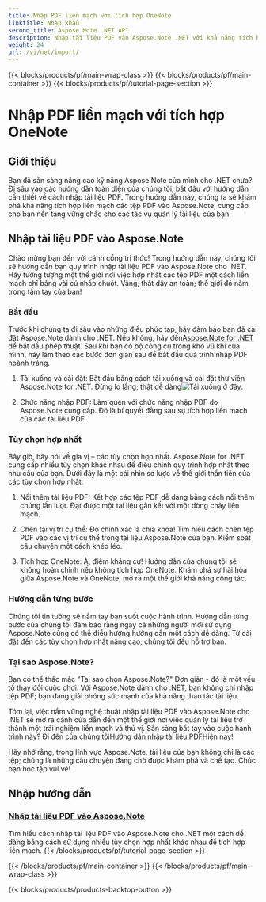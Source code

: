 ```yaml
---
title: Nhập PDF liền mạch với tích hợp OneNote
linktitle: Nhập khẩu
second_title: Aspose.Note .NET API
description: Nhập tài liệu PDF vào Aspose.Note .NET với khả năng tích hợp liền mạch bằng nhiều tùy chọn hợp nhất khác nhau. Tìm hiểu với hướng dẫn từng bước, bao gồm tích hợp OneNote.
weight: 24
url: /vi/net/import/
---
```


{{< blocks/products/pf/main-wrap-class >}}
{{< blocks/products/pf/main-container >}}
{{< blocks/products/pf/tutorial-page-section >}}

# Nhập PDF liền mạch với tích hợp OneNote


## Giới thiệu

Bạn đã sẵn sàng nâng cao kỹ năng Aspose.Note của mình cho .NET chưa? Đi sâu vào các hướng dẫn toàn diện của chúng tôi, bắt đầu với hướng dẫn cần thiết về cách nhập tài liệu PDF. Trong hướng dẫn này, chúng ta sẽ khám phá khả năng tích hợp liền mạch các tệp PDF vào Aspose.Note, cung cấp cho bạn nền tảng vững chắc cho các tác vụ quản lý tài liệu của bạn.

## Nhập tài liệu PDF vào Aspose.Note

Chào mừng bạn đến với cánh cổng tri thức! Trong hướng dẫn này, chúng tôi sẽ hướng dẫn bạn quy trình nhập tài liệu PDF vào Aspose.Note cho .NET. Hãy tưởng tượng một thế giới nơi việc hợp nhất các tệp PDF một cách liền mạch chỉ bằng vài cú nhấp chuột. Vâng, thắt dây an toàn; thế giới đó nằm trong tầm tay của bạn!

### Bắt đầu

 Trước khi chúng ta đi sâu vào những điều phức tạp, hãy đảm bảo bạn đã cài đặt Aspose.Note dành cho .NET. Nếu không, hãy đến[Aspose.Note for .NET](https://products.aspose.com/note/net) để bắt đầu phép thuật. Sau khi bạn có bộ công cụ trong kho vũ khí của mình, hãy làm theo các bước đơn giản sau để bắt đầu quá trình nhập PDF hoành tráng.

1. Tải xuống và cài đặt: Bắt đầu bằng cách tải xuống và cài đặt thư viện Aspose.Note for .NET. Đừng lo lắng; thật dễ dàng![Tải xuống ở đây](https://downloads.aspose.com/note/net).

2. Chức năng nhập PDF: Làm quen với chức năng nhập PDF do Aspose.Note cung cấp. Đó là bí quyết đằng sau sự tích hợp liền mạch của các tài liệu PDF.

### Tùy chọn hợp nhất

Bây giờ, hãy nói về gia vị – các tùy chọn hợp nhất. Aspose.Note for .NET cung cấp nhiều tùy chọn khác nhau để điều chỉnh quy trình hợp nhất theo nhu cầu của bạn. Dưới đây là một cái nhìn sơ lược về thế giới thần tiên của các tùy chọn hợp nhất:

1. Nối thêm tài liệu PDF: Kết hợp các tệp PDF dễ dàng bằng cách nối thêm chúng lần lượt. Đạt được một tài liệu gắn kết với một dòng chảy liền mạch.

2. Chèn tại vị trí cụ thể: Độ chính xác là chìa khóa! Tìm hiểu cách chèn tệp PDF vào các vị trí cụ thể trong tài liệu Aspose.Note của bạn. Kiểm soát câu chuyện một cách khéo léo.

3. Tích hợp OneNote: À, điểm kháng cự! Hướng dẫn của chúng tôi sẽ không hoàn chỉnh nếu không tích hợp OneNote. Khám phá sự hài hòa giữa Aspose.Note và OneNote, mở ra một thế giới khả năng cộng tác.

### Hướng dẫn từng bước

Chúng tôi tin tưởng sẽ nắm tay bạn suốt cuộc hành trình. Hướng dẫn từng bước của chúng tôi đảm bảo rằng ngay cả những người mới sử dụng Aspose.Note cũng có thể điều hướng hướng dẫn một cách dễ dàng. Từ cài đặt đến các tùy chọn hợp nhất nâng cao, chúng tôi đều hỗ trợ bạn.

### Tại sao Aspose.Note?

Bạn có thể thắc mắc "Tại sao chọn Aspose.Note?" Đơn giản - đó là một yếu tố thay đổi cuộc chơi. Với Aspose.Note dành cho .NET, bạn không chỉ nhập tệp PDF; bạn đang giải phóng sức mạnh của khả năng thao tác tài liệu.

 Tóm lại, việc nắm vững nghệ thuật nhập tài liệu PDF vào Aspose.Note cho .NET sẽ mở ra cánh cửa dẫn đến một thế giới nơi việc quản lý tài liệu trở thành một trải nghiệm liền mạch và thú vị. Sẵn sàng bắt tay vào cuộc hành trình này? Đi đến của chúng tôi[Hướng dẫn nhập tài liệu PDF](./import-pdf-documents/)Hiện nay!

Hãy nhớ rằng, trong lĩnh vực Aspose.Note, tài liệu của bạn không chỉ là các tệp; chúng là những câu chuyện đang chờ được khám phá và chế tạo. Chúc bạn học tập vui vẻ!
## Nhập hướng dẫn
### [Nhập tài liệu PDF vào Aspose.Note](./import-pdf-documents/)
Tìm hiểu cách nhập tài liệu PDF vào Aspose.Note cho .NET một cách dễ dàng bằng cách sử dụng nhiều tùy chọn hợp nhất khác nhau để tích hợp liền mạch.
{{< /blocks/products/pf/tutorial-page-section >}}

{{< /blocks/products/pf/main-container >}}
{{< /blocks/products/pf/main-wrap-class >}}

{{< blocks/products/products-backtop-button >}}
